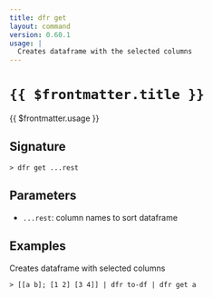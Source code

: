 ```yaml
---
title: dfr get
layout: command
version: 0.60.1
usage: |
  Creates dataframe with the selected columns
---
```


# `{{ $frontmatter.title }}`

<div style='white-space: pre-wrap;'>{{ $frontmatter.usage }}</div>

## Signature

```> dfr get ...rest```

## Parameters

 -  `...rest`: column names to sort dataframe

## Examples

Creates dataframe with selected columns
```shell
> [[a b]; [1 2] [3 4]] | dfr to-df | dfr get a
```
